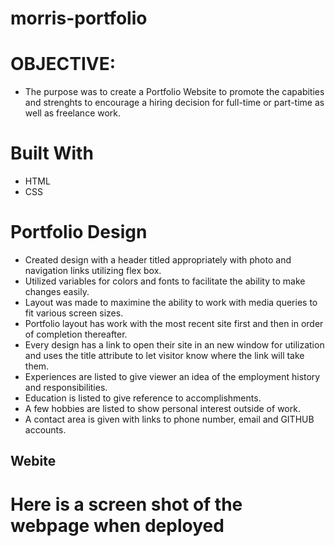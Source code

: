 # morris-portfolio

# OBJECTIVE:
* The purpose was to create a Portfolio Website to promote the capabities and strenghts to encourage a hiring decision for full-time or part-time as well as freelance work.

# Built With
* HTML
* CSS

# Portfolio Design
* Created design with a header titled appropriately with photo and navigation links utilizing flex box.
* Utilized variables for colors and fonts to facilitate the ability to make changes easily.
* Layout was made to maximine the ability to work with media queries to fit various screen sizes.
* Portfolio layout has work with the most recent site first and then in order of completion thereafter.
* Every design has a link to open their site in an new window for utilization and uses the title attribute to let visitor know where the link will take them.
* Experiences are listed to give viewer an idea of the employment history and responsibilities.
* Education is listed to give reference to accomplishments.
* A few hobbies are listed to show personal interest outside of work.
* A contact area is given with links to phone number, email and GITHUB accounts.

## Webite

# Here is a screen shot of the webpage when deployed



